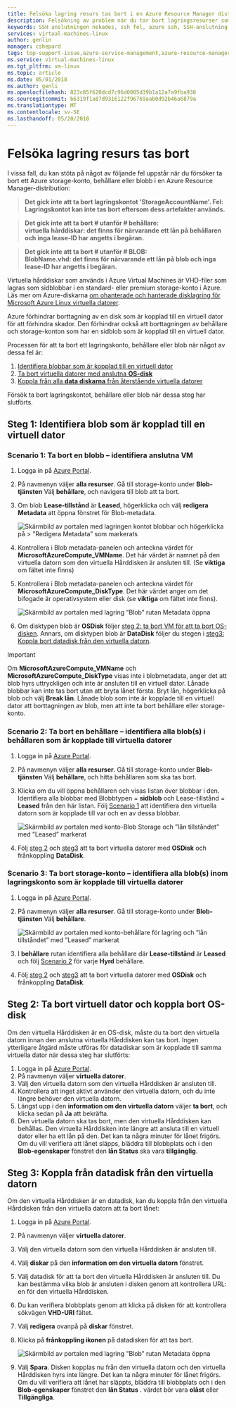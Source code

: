 ```yaml
---
title: Felsöka lagring resurs tas bort i en Azure Resource Manager distribution på virtuella Linux-datorer | Microsoft Docs
description: Felsökning av problem när du tar bort lagringsresurser som innehåller kopplade virtuella hårddiskar.
keywords: SSH anslutningen nekades, ssh fel, azure ssh, SSH-anslutning misslyckades
services: virtual-machines-linux
author: genlin
manager: cshepard
tags: top-support-issue,azure-service-management,azure-resource-manager
ms.service: virtual-machines-linux
ms.tgt_pltfrm: vm-linux
ms.topic: article
ms.date: 05/01/2018
ms.author: genli
ms.openlocfilehash: 823c85f620dcd7c96d0005d39b1a12a7a9fba938
ms.sourcegitcommit: b6319f1a87d9316122f96769aab0d92b46a6879a
ms.translationtype: MT
ms.contentlocale: sv-SE
ms.lasthandoff: 05/20/2018
---
```

# <a name="troubleshoot-storage-resource-deletion-errors"></a>Felsöka lagring resurs tas bort

I vissa fall, du kan stöta på något av följande fel uppstår när du försöker ta bort ett Azure storage-konto, behållare eller blobb i en Azure Resource Manager-distribution:

>**Det gick inte att ta bort lagringskontot 'StorageAccountName'. Fel: Lagringskontot kan inte tas bort eftersom dess artefakter används.**

>**Det gick inte att ta bort # utanför # behållare:<br>virtuella hårddiskar: det finns för närvarande ett lån på behållaren och inga lease-ID har angetts i begäran.**

>**Det gick inte att ta bort # utanför # BLOB:<br>BlobName.vhd: det finns för närvarande ett lån på blob och inga lease-ID har angetts i begäran.**

Virtuella hårddiskar som används i Azure Virtual Machines är VHD-filer som lagras som sidblobbar i en standard- eller premium storage-konto i Azure. Läs mer om Azure-diskarna [om ohanterade och hanterade disklagring för Microsoft Azure Linux virtuella datorer](about-disks-and-vhds.md). 

Azure förhindrar borttagning av en disk som är kopplad till en virtuell dator för att förhindra skador. Den förhindrar också att borttagningen av behållare och storage-konton som har en sidblob som är kopplad till en virtuell dator. 

Processen för att ta bort ett lagringskonto, behållare eller blob när något av dessa fel är: 
1. [Identifiera blobbar som är kopplad till en virtuell dator](#step-1-identify-blobs-attached-to-a-vm)
2. [Ta bort virtuella datorer med anslutna **OS-disk**](#step-2-delete-vm-to-detach-os-disk)
3. [Koppla från alla **data diskarna** från återstående virtuella datorer](#step-3-detach-data-disk-from-the-vm)

Försök ta bort lagringskontot, behållare eller blob när dessa steg har slutförts.

## <a name="step-1-identify-blob-attached-to-a-vm"></a>Steg 1: Identifiera blob som är kopplad till en virtuell dator

### <a name="scenario-1-deleting-a-blob--identify-attached-vm"></a>Scenario 1: Ta bort en blobb – identifiera anslutna VM
1. Logga in på [Azure Portal](https://portal.azure.com).
2. På navmenyn väljer **alla resurser**. Gå till storage-konto under **Blob-tjänsten** Välj **behållare**, och navigera till blob att ta bort.
3. Om blob **Lease-tillstånd** är **Leased**, högerklicka och välj **redigera Metadata** att öppna fönstret för Blob-metadata. 

    ![Skärmbild av portalen med lagringen kontot blobbar och högerklicka på > ”Redigera Metadata” som markerats](./media/troubleshoot-vhds/utd-edit-metadata-sm.png)

4. Kontrollera i Blob metadata-panelen och anteckna värdet för **MicrosoftAzureCompute_VMName**. Det här värdet är namnet på den virtuella datorn som den virtuella Hårddisken är ansluten till. (Se **viktiga** om fältet inte finns)
5. Kontrollera i Blob metadata-panelen och anteckna värdet för **MicrosoftAzureCompute_DiskType**. Det här värdet anger om det bifogade är operativsystem eller disk (se **viktiga** om fältet inte finns). 

     ![Skärmbild av portalen med lagring ”Blob” rutan Metadata öppna](./media/troubleshoot-vhds/utd-blob-metadata-sm.png)

6. Om disktypen blob är **OSDisk** följer [steg 2: ta bort VM för att ta bort OS-disken](#step-2-delete-vm-to-detach-os-disk). Annars, om disktypen blob är **DataDisk** följer du stegen i [steg3: Koppla bort datadisk från den virtuella datorn](#step-3-detach-data-disk-from-the-vm). 

> [!IMPORTANT]
> Om **MicrosoftAzureCompute_VMName** och **MicrosoftAzureCompute_DiskType** visas inte i blobmetadata, anger det att blob hyrs uttryckligen och inte är ansluten till en virtuell dator. Lånade blobbar kan inte tas bort utan att bryta lånet första. Bryt lån, högerklicka på blob och välj **Break lån**. Lånade blob som inte är kopplade till en virtuell dator att borttagningen av blob, men att inte ta bort behållare eller storage-konto.

### <a name="scenario-2-deleting-a-container---identify-all-blobs-within-container-that-are-attached-to-vms"></a>Scenario 2: Ta bort en behållare – identifiera alla blob(s) i behållaren som är kopplade till virtuella datorer
1. Logga in på [Azure Portal](https://portal.azure.com).
2. På navmenyn väljer **alla resurser**. Gå till storage-konto under **Blob-tjänsten** Välj **behållare**, och hitta behållaren som ska tas bort.
3. Klicka om du vill öppna behållaren och visas listan över blobbar i den. Identifiera alla blobbar med Blobbtypen = **sidblob** och Lease-tillstånd = **Leased** från den här listan. Följ [Scenario 1](#step-1-identify-blobs-attached-to-a-vm) att identifiera den virtuella datorn som är kopplade till var och en av dessa blobbar.

    ![Skärmbild av portalen med konto-Blob Storage och ”lån tillståndet” med ”Leased” markerat](./media/troubleshoot-vhds/utd-disks-sm.png)

4. Följ [steg 2](#step-2-delete-vm-to-detach-os-disk) och [steg3](#step-3-detach-data-disk-from-the-vm) att ta bort virtuella datorer med **OSDisk** och frånkoppling **DataDisk**. 

### <a name="scenario-3-deleting-storage-account---identify-all-blobs-within-storage-account-that-are-attached-to-vms"></a>Scenario 3: Ta bort storage-konto – identifiera alla blob(s) inom lagringskonto som är kopplade till virtuella datorer
1. Logga in på [Azure Portal](https://portal.azure.com).
2. På navmenyn väljer **alla resurser**. Gå till storage-konto under **Blob-tjänsten** Välj **behållare**.

    ![Skärmbild av portalen med konto-behållare för lagring och ”lån tillståndet” med ”Leased” markerat](./media/troubleshoot-vhds/utd-containers-sm.png)

3. I **behållare** rutan identifiera alla behållare där **Lease-tillstånd** är **Leased** och följ [Scenario 2](#scenario-2-deleting-a-container---identify-all-blobs-within-container-that-are-attached-to-vms) för varje  **Hyrd** behållare.
4. Följ [steg 2](#step-2-delete-vm-to-detach-os-disk) och [steg3](#step-3-detach-data-disk-from-the-vm) att ta bort virtuella datorer med **OSDisk** och frånkoppling **DataDisk**. 

## <a name="step-2-delete-vm-to-detach-os-disk"></a>Steg 2: Ta bort virtuell dator och koppla bort OS-disk
Om den virtuella Hårddisken är en OS-disk, måste du ta bort den virtuella datorn innan den anslutna virtuella Hårddisken kan tas bort. Ingen ytterligare åtgärd måste utföras för datadiskar som är kopplade till samma virtuella dator när dessa steg har slutförts:

1. Logga in på [Azure Portal](https://portal.azure.com).
2. På navmenyn väljer **virtuella datorer**.
3. Välj den virtuella datorn som den virtuella Hårddisken är ansluten till.
4. Kontrollera att inget aktivt använder den virtuella datorn, och du inte längre behöver den virtuella datorn.
5. Längst upp i den **information om den virtuella datorn** väljer **ta bort**, och klicka sedan på **Ja** att bekräfta.
6. Den virtuella datorn ska tas bort, men den virtuella Hårddisken kan behållas. Den virtuella Hårddisken inte längre att ansluta till en virtuell dator eller ha ett lån på den. Det kan ta några minuter för lånet frigörs. Om du vill verifiera att lånet släpps, bläddra till blobbplats och i den **Blob-egenskaper** fönstret den **lån Status** ska vara **tillgänglig**.

## <a name="step-3-detach-data-disk-from-the-vm"></a>Steg 3: Koppla från datadisk från den virtuella datorn
Om den virtuella Hårddisken är en datadisk, kan du koppla från den virtuella Hårddisken från den virtuella datorn att ta bort lånet:

1. Logga in på [Azure Portal](https://portal.azure.com).
2. På navmenyn väljer **virtuella datorer**.
3. Välj den virtuella datorn som den virtuella Hårddisken är ansluten till.
4. Välj **diskar** på den **information om den virtuella datorn** fönstret.
5. Välj datadisk för att ta bort den virtuella Hårddisken är ansluten till. Du kan bestämma vilka blob är ansluten i disken genom att kontrollera URL: en för den virtuella Hårddisken.
6. Du kan verifiera blobbplats genom att klicka på disken för att kontrollera sökvägen **VHD-URI** fältet.
7. Välj **redigera** ovanpå på **diskar** fönstret.
8. Klicka på **frånkoppling ikonen** på datadisken för att tas bort.

     ![Skärmbild av portalen med lagring ”Blob” rutan Metadata öppna](./media/troubleshoot-vhds/utd-vm-disks-edit.png)

9. Välj **Spara**. Disken kopplas nu från den virtuella datorn och den virtuella Hårddisken hyrs inte längre. Det kan ta några minuter för lånet frigörs. Om du vill verifiera att lånet har släppts, bläddra till blobbplats och i den **Blob-egenskaper** fönstret den **lån Status** . värdet bör vara **olåst** eller **Tillgängliga**.

[Storage deletion errors in Resource Manager deployment]: #storage-delete-errors-in-rm

